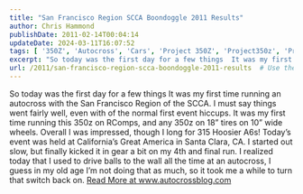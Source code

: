 ```yaml
---
title: "San Francisco Region SCCA Boondoggle 2011 Results"
author: Chris Hammond
publishDate: 2011-02-14T00:04:14
updateDate: 2024-03-11T16:07:52
tags: [ '350Z', 'Autocross', 'Cars', 'Project 350Z', 'Project350z', 'Project350zcom' ]
excerpt: "So today was the first day for a few things  It was my first time running an autocross with the San Francisco Region of the SCCA. I must say things went fairly well, even with of the normal first event hiccups.  It was my first time running this 350z on RComps, and any 350z on 18” tires on 10” wide wheels. Overall I was impressed, though I long for 315 Hoosier A6s! Today’s event was held at California’s Great America in Santa Clara, CA. I started out slow, but finally kicked it in gear a bit on my 4th and final run. I realized today that I used to drive balls to the wall all the time at an autocross, I guess in my old age I’m not doing that as much, so it took me a while to turn that switch back on."
url: /2011/san-francisco-region-scca-boondoggle-2011-results  # Use the generated URL with year
---
```

So today was the first day for a few things  It was my first time running an autocross with the San Francisco Region of the SCCA. I must say things went fairly well, even with of the normal first event hiccups.  It was my first time running this 350z on RComps, and any 350z on 18” tires on 10” wide wheels. Overall I was impressed, though I long for 315 Hoosier A6s! Today’s event was held at California’s Great America in Santa Clara, CA. I started out slow, but finally kicked it in gear a bit on my 4th and final run. I realized today that I used to drive balls to the wall all the time at an autocross, I guess in my old age I’m not doing that as much, so it took me a while to turn that switch back on. <a href="https://www.autocrossblog.com/san-francisco-region-scca-boondoggle-2011-results">Read More at www.autocrossblog.com</a>
